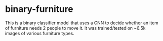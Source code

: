 # binary-furniture
This is a binary classifier model that uses a CNN to decide whether an item of furniture needs 2 people to move it. It was trained/tested on ~6.5k images of various furniture types.
